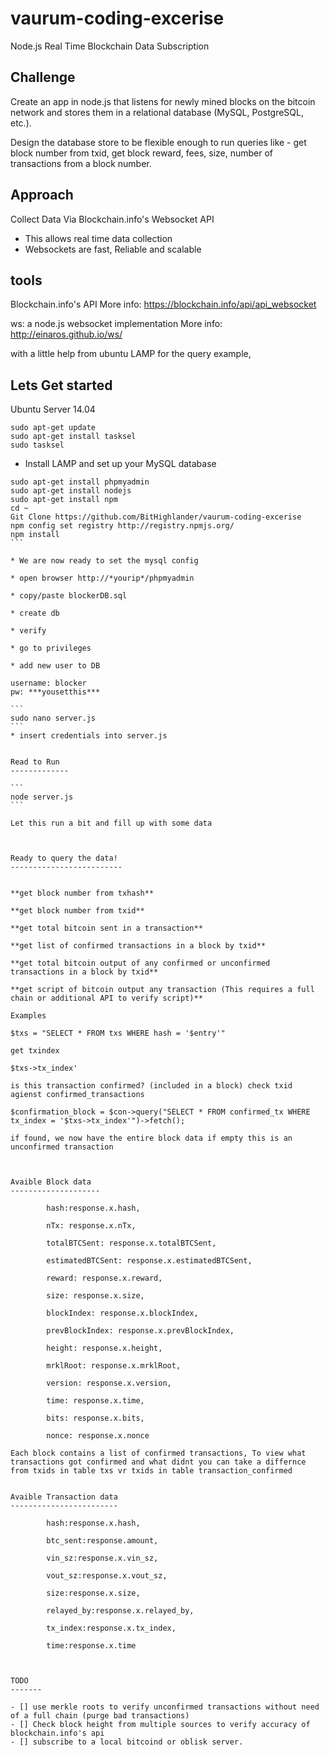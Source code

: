 vaurum-coding-excerise
======================

Node.js Real Time Blockchain Data Subscription


Challenge
-----------

Create an app in node.js that listens for newly mined blocks on the bitcoin network and stores them in a relational database (MySQL, PostgreSQL, etc.).

Design the database store to be flexible enough to run queries like - get block number from txid, get block reward, fees, size, number of transactions from a block number.


Approach
------------

Collect Data Via Blockchain.info's Websocket API
  * This allows real time data collection
  * Websockets are fast, Reliable and scalable

tools
------------
Blockchain.info's API
More info: https://blockchain.info/api/api_websocket

ws: a node.js websocket implementation
More info: http://einaros.github.io/ws/

with a little help from ubuntu LAMP for the query example,



Lets Get started
-------------------

Ubuntu Server 14.04

```
sudo apt-get update
sudo apt-get install tasksel
sudo tasksel
````

* Install LAMP and set up your MySQL database


````
sudo apt-get install phpmyadmin
sudo apt-get install nodejs
sudo apt-get install npm
cd ~
Git Clone https://github.com/BitHighlander/vaurum-coding-excerise
npm config set registry http://registry.npmjs.org/
npm install
```

* We are now ready to set the mysql config

* open browser http://*yourip*/phpmyadmin

* copy/paste blockerDB.sql

* create db

* verify

* go to privileges

* add new user to DB

username: blocker
pw: ***yousetthis***

```
sudo nano server.js
```
* insert credentials into server.js


Read to Run
-------------

```
node server.js
```

Let this run a bit and fill up with some data



Ready to query the data!
-------------------------


**get block number from txhash**

**get block number from txid**

**get total bitcoin sent in a transaction**

**get list of confirmed transactions in a block by txid**

**get total bitcoin output of any confirmed or unconfirmed transactions in a block by txid**

**get script of bitcoin output any transaction (This requires a full chain or additional API to verify script)**

Examples

$txs = "SELECT * FROM txs WHERE hash = '$entry'"

get txindex

$txs->tx_index'

is this transaction confirmed? (included in a block) check txid agienst confirmed_transactions

$confirmation_block = $con->query("SELECT * FROM confirmed_tx WHERE tx_index = '$txs->tx_index'")->fetch();

if found, we now have the entire block data if empty this is an unconfirmed transaction



Avaible Block data
--------------------

        hash:response.x.hash,
        
        nTx: response.x.nTx,
        
        totalBTCSent: response.x.totalBTCSent,
        
        estimatedBTCSent: response.x.estimatedBTCSent,
        
        reward: response.x.reward,
        
        size: response.x.size,
        
        blockIndex: response.x.blockIndex,
        
        prevBlockIndex: response.x.prevBlockIndex,
        
        height: response.x.height,
        
        mrklRoot: response.x.mrklRoot,
        
        version: response.x.version,
        
        time: response.x.time,
        
        bits: response.x.bits,
        
        nonce: response.x.nonce	

Each block contains a list of confirmed transactions, To view what transactions got confirmed and what didnt you can take a differnce from txids in table txs vr txids in table transaction_confirmed


Avaible Transaction data
------------------------

        hash:response.x.hash,
        
        btc_sent:response.amount,
        
        vin_sz:response.x.vin_sz,
        
        vout_sz:response.x.vout_sz,
        
        size:response.x.size,
        
        relayed_by:response.x.relayed_by,
        
        tx_index:response.x.tx_index,
        
        time:response.x.time



TODO
-------

- [] use merkle roots to verify unconfirmed transactions without need of a full chain (purge bad transactions)
- [] Check block height from multiple sources to verify accuracy of blockchain.info's api
- [] subscribe to a local bitcoind or oblisk server. 

